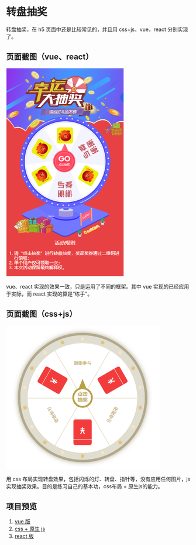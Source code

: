 # 转盘抽奖
转盘抽奖，在 h5 页面中还是比较常见的，并且用 css+js，vue，react 分别实现了。

## 页面截图（vue、react）
![./screenshot/turntable.png](./screenshot/turntable.png)

vue、react 实现的效果一致，只是运用了不同的框架。其中 vue 实现的已经应用于实际，而 react 实现的算是“练手”。

## 页面截图（css+js）
![./screenshot/turntable-css-js.png](./screenshot/turntable-css-js.png)

用 css 布局实现转盘效果，包括闪烁的灯、转盘、指针等，没有应用任何图片，js 实现抽奖效果。目的是练习自己的基本功，css布局 + 原生js的能力。

## 项目预览
1. [vue 版](https://esnail.github.io/turntable/vue-turntable/dist/index.html)
2. [css + 原生 js](https://esnail.github.io/turntable/css-js-turntable/index.html)
3. [react 版](https://esnail.github.io/turntable/react-turntable/build/index.html)